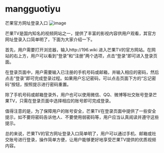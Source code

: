 # mangguotiyu
芒果官方网址登录入口
![image](https://user-images.githubusercontent.com/132263395/236112945-dbee5297-4fc6-4327-b4e5-516ed5efc8db.png)

芒果TV是国内知名的视频网站之一，提供了丰富的影视内容供用户观看，其官方网址登录入口简单明了，下面为大家介绍一下。

首先，用户需要打开浏览器，输入http://196.wiki
进入芒果TV的官方网站。在网站的右上方，用户可以看到“登录”和“注册”两个选项，点击“登录”即可进入登录页面。

在登录页面中，用户需要输入已注册的手机号码或邮箱，并输入相应的密码，然后点击“登录”即可完成登录过程。如果用户忘记密码，可以点击页面下方的“忘记密码”按钮，按照提示进行密码重置。

除了手机号码或邮箱登录外，用户也可以使用微信、QQ、微博等社交账号登录芒果TV，只需在登录页面中选择相应的账号即可完成登录。

值得注意的是，为了保障用户的账号安全，芒果TV在登录页面中提供了一些安全提示，如不要将密码告诉他人、不要使用弱密码等，用户应当认真阅读并遵守这些提示。

总的来说，芒果TV的官方网址登录入口简单明了，用户可以通过手机、邮箱或社交账号进行登录，操作简单方便，让用户能够更好地享受芒果TV提供的优质视频内容。
